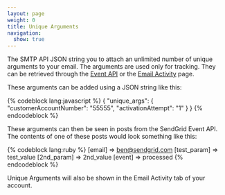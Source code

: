 ```yaml
---
layout: page
weight: 0
title: Unique Arguments
navigation:
  show: true
---
```


The SMTP API JSON string you to attach an unlimited number of unique arguments to your email. The arguments are used only for tracking. They can be retrieved through the [Event API]({{root_url}}/API_Reference/Webhooks/event.html) or the [Email Activity]({{root_url}}/Delivery_Metrics/email_activity.html) page.

These arguments can be added using a JSON string like this:




{% codeblock lang:javascript %}
{
  "unique_args": {
    "customerAccountNumber": "55555",
    "activationAttempt": "1"
  }
}
{% endcodeblock %}




These arguments can then be seen in posts from the SendGrid Event API. The contents of one of these posts would look something like this:



{% codeblock lang:ruby %}
    [email] => ben@sendgrid.com
    [test_param] => test_value
    [2nd_param] => 2nd_value
    [event] => processed
{% endcodeblock %}



Unique Arguments will also be shown in the Email Activity tab of your account.
